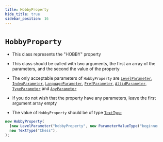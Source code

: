 ```yaml
---
title: HobbyProperty
hide_title: true
sidebar_position: 16
---
```


# `HobbyProperty`

- This class represents the "HOBBY" property

- This class should be called with two arguments, the first an array of the
  parameters, and the second the value of the property

- The only acceptable parameters of `HobbyProperty` are
  [`LevelParameter`](/documentation/parameters/levelparameter),
  [`IndexParameter`](/documentation/parameters/indexparameter),
  [`LanguageParameter`](/documentation/parameters/languageparameter),
  [`PrefParameter`](/documentation/parameters/prefparameter),
  [`AltidParameter`](/documentation/parameters/altidparameter),
  [`TypeParameter`](/documentation/parameters/typeparameter) and
  [`AnyParameter`](/documentation/parameters/anyparameter)

- If you do not wish that the property have any parameters, leave the first
  argument array empty

- The value of `HobbyProperty` should be of type
  [`TextType`](/documentation/values/texttype-and-textlisttype)

```js
new HobbyProperty(
  [new LevelParameter("hobbyProperty", new ParameterValueType("beginner"))],
  new TextType("Chess"),
);
```
